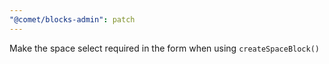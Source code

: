 ```yaml
---
"@comet/blocks-admin": patch
---
```


Make the space select required in the form when using `createSpaceBlock()`
